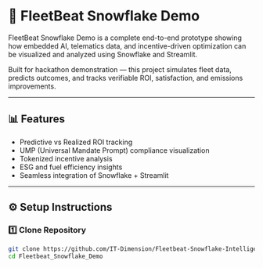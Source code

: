 # 🚚 FleetBeat Snowflake Demo

FleetBeat Snowflake Demo is a complete end-to-end prototype showing how embedded AI, telematics data, and incentive-driven optimization can be visualized and analyzed using Snowflake and Streamlit.

Built for hackathon demonstration — this project simulates fleet data, predicts outcomes, and tracks verifiable ROI, satisfaction, and emissions improvements.

---

## 📊 Features

- Predictive vs Realized ROI tracking  
- UMP (Universal Mandate Prompt) compliance visualization  
- Tokenized incentive analysis  
- ESG and fuel efficiency insights  
- Seamless integration of Snowflake + Streamlit

---

## ⚙️ Setup Instructions

### 1️⃣ Clone Repository
```bash
git clone https://github.com/IT-Dimension/Fleetbeat-Snowflake-Intelligence.git
cd Fleetbeat_Snowflake_Demo
